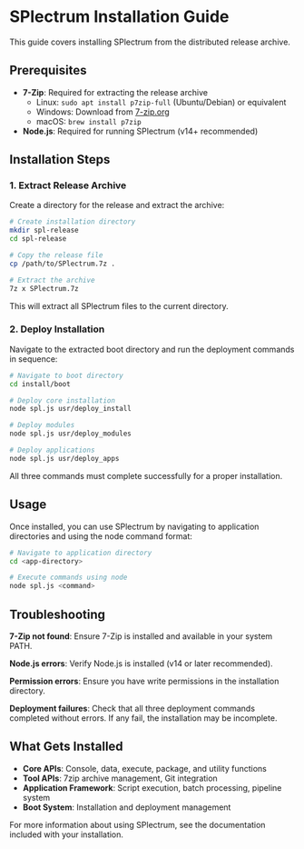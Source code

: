 # SPlectrum Installation Guide

This guide covers installing SPlectrum from the distributed release archive.

## Prerequisites

- **7-Zip**: Required for extracting the release archive
  - Linux: `sudo apt install p7zip-full` (Ubuntu/Debian) or equivalent
  - Windows: Download from [7-zip.org](https://www.7-zip.org/)
  - macOS: `brew install p7zip`
- **Node.js**: Required for running SPlectrum (v14+ recommended)

## Installation Steps

### 1. Extract Release Archive

Create a directory for the release and extract the archive:

```bash
# Create installation directory
mkdir spl-release
cd spl-release

# Copy the release file
cp /path/to/SPlectrum.7z .

# Extract the archive
7z x SPlectrum.7z
```

This will extract all SPlectrum files to the current directory.

### 2. Deploy Installation

Navigate to the extracted boot directory and run the deployment commands in sequence:

```bash
# Navigate to boot directory
cd install/boot

# Deploy core installation
node spl.js usr/deploy_install

# Deploy modules
node spl.js usr/deploy_modules

# Deploy applications
node spl.js usr/deploy_apps
```

All three commands must complete successfully for a proper installation.

## Usage

Once installed, you can use SPlectrum by navigating to application directories and using the node command format:

```bash
# Navigate to application directory
cd <app-directory>

# Execute commands using node
node spl.js <command>
```

## Troubleshooting

**7-Zip not found**: Ensure 7-Zip is installed and available in your system PATH.

**Node.js errors**: Verify Node.js is installed (v14 or later recommended).

**Permission errors**: Ensure you have write permissions in the installation directory.

**Deployment failures**: Check that all three deployment commands completed without errors. If any fail, the installation may be incomplete.

## What Gets Installed

- **Core APIs**: Console, data, execute, package, and utility functions
- **Tool APIs**: 7zip archive management, Git integration
- **Application Framework**: Script execution, batch processing, pipeline system
- **Boot System**: Installation and deployment management

For more information about using SPlectrum, see the documentation included with your installation.